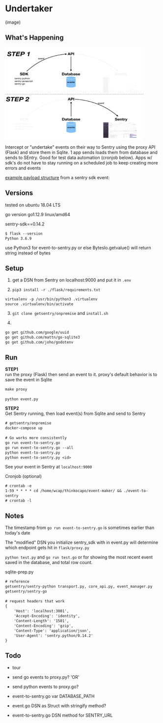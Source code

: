 # Undertaker
(image)

## What's Happening
<img src="./img/workflow-diagram.jpeg" width="450" height="300">  

Intercept or "undertake" events on their way to Sentry using the proxy API (Flask) and store them in Sqlite. 1 app sends loads them from database and sends to SEntry. Good for test data automation (cronjob below). Apps w/ sdk's do not have to stay running on a scheduled job to keep creating more errors and events

[example payload structure](./img/payload-structure.png) from a sentry sdk event:  

## Versions
tested on ubuntu 18.04 LTS

go version go1.12.9 linux/amd64

sentry-sdk==0.14.2

```
$ flask --version
Python 3.6.9
```

use Python3 for event-to-sentry.py or else BytesIo.getvalue() will return string instead of bytes

## Setup

1. get a DSN from Sentry on localhost:9000 and put it in `.env`

2. `pip3 install -r ./flask/requirements.txt`
```
virtualenv -p /usr/bin/python3 .virtualenv
source .virtualenv/bin/activate
```
3. `git clone getsentry/onpremise` and `install.sh`

4. 
```
go get github.com/google/uuid
go get github.com/mattn/go-sqlite3
go get github.com/joho/godotenv
```
## Run
**STEP1**  
run the proxy (Flask) then send an event to it. proxy's default behavior is to save the event in Sqlite
```
make proxy

python event.py
```
**STEP2**  
Get Sentry running, then load event(s) from Sqlite and send to Sentry
```
# getsentry/onpremise
docker-compose up

# Go works more consistently
go run event-to-sentry.go
go run event-to-sentry.go --all
python event-to-sentry.py
python event-to-sentry.py <id>
```
See your event in Sentry at `localhost:9000`

Cronjob (optional)
```
# crontab -e
1-59 * * * * cd /home/wcap/thinkocapo/event-maker/ && ./event-to-sentry
# crontab -l
```

## Notes
The timestamp from `go run event-to-sentry.go` is sometimes earlier than today's date

The "modified" DSN you initialize sentry_sdk with in event.py will determine which endpoint gets hit in `flask/proxy.py`

`python test.py` and `go run test.go` or for showing the most recent event saved in the database, and total row count.

sqlite-prep.py

```
# reference
getsentry/sentry-python transport.py, core_api.py, event_manager.py
getsentry/sentry-go

# request headers that work
{
    'Host': 'localhost:3001',
    'Accept-Encoding': 'identity', 
    'Content-Length': '1501', 
    'Content-Encoding': 'gzip', 
    'Content-Type': 'application/json', 
    'User-Agent': 'sentry.python/0.14.2'
}
```

## Todo
- tour
- send go events to proxy.py?
'OR'
- send python events to proxy.go?
- event-to-sentry.go var DATABASE_PATH

- event.go DSN as Struct with stringify method?
- event-to-sentry.go DSN method for SENTRY_URL




